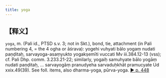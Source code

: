 ```yaml
---
title: yoga
---
```

## 【释义】
`yoga`, m. (Pali id., PTSD s.v. 3; not in Skt.), bond, tie, attachment (in Pali numbering 4, = the 4 ogha or āśrava): yogehi vuhyati bālo yogaṃ nudati paṇḍitaḥ, sarvayoga-asaṃyukto yogakṣemīti vuccati Mv iii.384.12-13 (vss); cf. Pali Dhp. comm. 3.233.21-22; similarly, yogaiḥ samuhyate bālo yogāṃ nudati paṇḍitaḥ, ... sarvayogāṃ pranudyeha sarvaduḥkhāt pramucyate Ud xxix.49(39). See foll. items, also dharma-yoga, pūrva-yoga.
[► p. 448](http://fanfoyan.com/pdfjs/show-bh.html?cur=448&max=627&len=3&path=/bh/)
